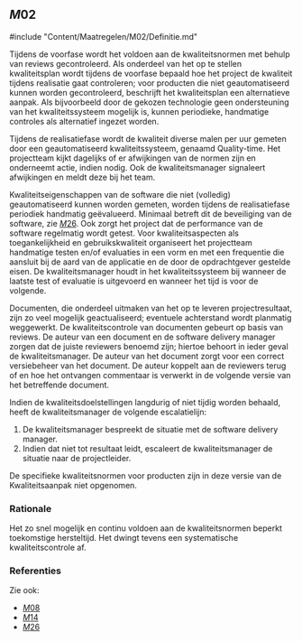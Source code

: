 ## $M02$

#include "Content/Maatregelen/M02/Definitie.md"

Tijdens de voorfase wordt het voldoen aan de kwaliteitsnormen met behulp van reviews gecontroleerd. Als onderdeel van het op te stellen kwaliteitsplan wordt tijdens de voorfase bepaald hoe het project de kwaliteit tijdens realisatie gaat controleren; voor producten die niet geautomatiseerd kunnen worden gecontroleerd, beschrijft het kwaliteitsplan een alternatieve aanpak. Als bijvoorbeeld door de gekozen technologie geen ondersteuning van het kwaliteitssysteem mogelijk is, kunnen periodieke, handmatige controles als alternatief ingezet worden.

Tijdens de realisatiefase wordt de kwaliteit diverse malen per uur gemeten door een geautomatiseerd kwaliteitssysteem, genaamd Quality-time. Het projectteam kijkt dagelijks of er afwijkingen van de normen zijn en onderneemt actie, indien nodig. Ook de kwaliteitsmanager signaleert afwijkingen en meldt deze bij het team.

Kwaliteitseigenschappen van de software die niet (volledig) geautomatiseerd kunnen worden gemeten, worden tijdens de realisatiefase periodiek handmatig geëvalueerd. Minimaal betreft dit de beveiliging van de software, zie [$M26$](#m26). Ook zorgt het project dat de performance van de software regelmatig wordt getest. Voor kwaliteitsaspecten als toegankelijkheid en gebruikskwaliteit organiseert het projectteam handmatige testen en/of evaluaties in een vorm en met een frequentie die aansluit bij de aard van de applicatie en de door de opdrachtgever gestelde eisen. De kwaliteitsmanager houdt in het kwaliteitssysteem bij wanneer de laatste test of evaluatie is uitgevoerd en wanneer het tijd is voor de volgende.

Documenten, die onderdeel uitmaken van het op te leveren projectresultaat, zijn zo veel mogelijk geactualiseerd; eventuele achterstand wordt planmatig weggewerkt. De kwaliteitscontrole van documenten gebeurt op basis van reviews. De auteur van een document en de software delivery manager zorgen dat de juiste reviewers benoemd zijn; hiertoe behoort in ieder geval de kwaliteitsmanager. De auteur van het document zorgt voor een correct versiebeheer van het document. De auteur koppelt aan de reviewers terug of en hoe het ontvangen commentaar is verwerkt in de volgende versie van het betreffende document.

Indien de kwaliteitsdoelstellingen langdurig of niet tijdig worden behaald, heeft de kwaliteitsmanager de volgende escalatielijn:

1. De kwaliteitsmanager bespreekt de situatie met de software delivery manager.
2. Indien dat niet tot resultaat leidt, escaleert de kwaliteitsmanager de situatie naar de projectleider.

De specifieke kwaliteitsnormen voor producten zijn in deze versie van de Kwaliteitsaanpak niet opgenomen.

### Rationale

Het zo snel mogelijk en continu voldoen aan de kwaliteitsnormen beperkt toekomstige hersteltijd. Het dwingt tevens een systematische kwaliteitscontrole af.

### Referenties

Zie ook:

* [$M08$](#m08)
* [$M14$](#m14)
* [$M26$](#m26)
